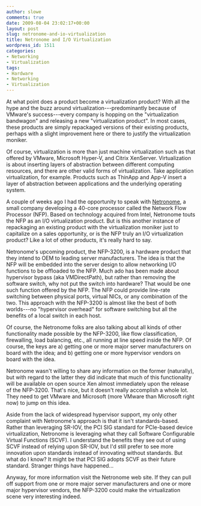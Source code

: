 ```yaml
---
author: slowe
comments: true
date: 2009-08-04 23:02:17+00:00
layout: post
slug: netronome-and-io-virtualization
title: Netronome and I/O Virtualization
wordpress_id: 1511
categories:
- Networking
- Virtualization
tags:
- Hardware
- Networking
- Virtualization
---
```


At what point does a product become a virtualization product? With all the hype and the buzz around virtualization---predominantly because of VMware's success---every company is hopping on the "virtualization bandwagon" and releasing a new "virtualization product". In most cases, these products are simply repackaged versions of their existing products, perhaps with a slight improvement here or there to justify the virtualization moniker.

Of course, virtualization is more than just machine virtualization such as that offered by VMware, Microsoft Hyper-V, and Citrix XenServer. Virtualization is about inserting layers of abstraction between different computing resources, and there are other valid forms of virtualization. Take application virtualization, for example. Products such as ThinApp and App-V insert a layer of abstraction between applications and the underlying operating system.

A couple of weeks ago I had the opportunity to speak with [Netronome](http://www.netronome.com/), a small company developing a 40-core processor called the Network Flow Processor (NFP). Based on technology acquired from Intel, Netronome touts the NFP as an I/O virtualization product. But is this another instance of repackaging an existing product with the virtualization moniker just to capitalize on a sales opportunity, or is the NFP truly an I/O virtualization product? Like a lot of other products, it's really hard to say.

Netronome's upcoming product, the NFP-3200, is a hardware product that they intend to OEM to leading server manufacturers. The idea is that the NFP will be embedded into the server design to allow networking I/O functions to be offloaded to the NFP. Much ado has been made about hypervisor bypass (aka VMDirectPath), but rather than removing the software switch, why not put the switch into hardware? That would be one such function offered by the NFP. The NFP could provide line-rate switching between physical ports, virtual NICs, or any combination of the two. This approach with the NFP-3200 is almost like the best of both worlds---no "hypervisor overhead" for software switching but all the benefits of a local switch in each host.

Of course, the Netronome folks are also talking about all kinds of other functionality made possible by the NFP-3200, like flow classification, firewalling, load balancing, etc., all running at line speed inside the NFP. Of course, the keys are a) getting one or more major server manufacturers on board with the idea; and b) getting one or more hypervisor vendors on board with the idea.

Netronome wasn't willing to share any information on the former (naturally), but with regard to the latter they did indicate that much of this functionality will be available on open source Xen almost immediately upon the release of the NFP-3200. That's nice, but it doesn't really accomplish a whole lot. They need to get VMware and Microsoft (more VMware than Microsoft right now) to jump on this idea.

Aside from the lack of widespread hypervisor support, my only other complaint with Netronome's approach is that it isn't standards-based. Rather than leveraging SR-IOV, the PCI SIG standard for PCIe-based device virtualization, Netronome is leveraging what they call Software Configurable Virtual Functions (SCVF). I understand the benefits they see out of using SCVF instead of relying upon SR-IOV, but I'd still prefer to see more innovation upon standards instead of innovating without standards. But what do I know? It might be that PCI SIG adopts SCVF as their future standard. Stranger things have happened...

Anyway, for more information visit the Netronome web site. If they can pull off support from one or more major server manufacturers and one or more major hypervisor vendors, the NFP-3200 could make the virtualization scene very interesting indeed.
